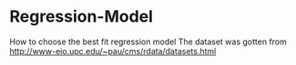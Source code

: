 # Regression-Model
How to choose the best fit regression model
The dataset was gotten from http://www-eio.upc.edu/~pau/cms/rdata/datasets.html
